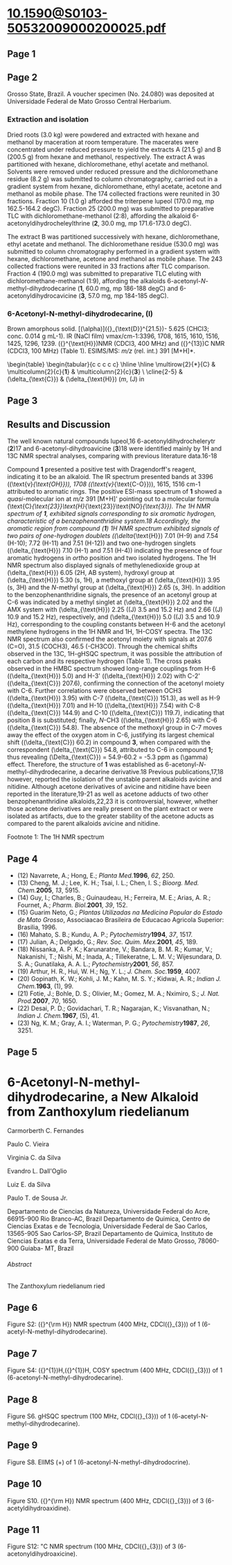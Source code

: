 # 10.1590@S0103-50532009000200025.pdf

## Page 1



## Page 2

Grosso State, Brazil. A voucher specimen (No. 24.080) was deposited at Universidade Federal de Mato Grosso Central Herbarium.

### Extraction and isolation

Dried roots (3.0 kg) were powdered and extracted with hexane and methanol by maceration at room temperature. The macerates were concentrated under reduced pressure to yield the extracts A (21.5 g) and B (200.5 g) from hexane and methanol, respectively. The extract A was partitioned with hexane, dichloromethane, ethyl acetate and methanol. Solvents were removed under reduced pressure and the dichloromethane residue (8.2 g) was submitted to column chromatography, carried out in a gradient system from hexane, dichloromethane, ethyl acetate, acetone and methanol as mobile phase. The 174 collected fractions were reunited in 30 fractions. Fraction 10 (1.0 g) afforded the triterpene lupeol (170.0 mg, mp 162.5-164.2 degC). Fraction 25 (200.0 mg) was submitted to preparative TLC with dichloromethane-methanol (2:8), affording the alkaloid 6-acetonyldihydrocheleylthrine (**2**, 30.0 mg, mp 171.6-173.0 degC).

The extract B was partitioned successively with hexane, dichloromethane, ethyl acetate and methanol. The dichloromethane residue (530.0 mg) was submitted to column chromatography performed in a gradient system with hexane, dichloromethane, acetone and methanol as mobile phase. The 243 collected fractions were reunited in 33 fractions after TLC comparison. Fraction 4 (190.0 mg) was submitted to preparative TLC eluting with dichloromethane-methanol (1:9), affording the alkaloids 6-acetonyl-_N_-methyl-dihydrodecarine (**1**, 60.0 mg, mp 186-188 degC) and 6-acetonyldihydrocavicine (**3**, 57.0 mg, mp 184-185 degC).

### 6-Acetonyl-N-methyl-dihydrodecarine, (I)

Brown amorphous solid. [\(\alpha\)]\({}_{\text{D}}^{21.5}\)- 5.625 (CHCl3; conc. 0.014 g mL-1). IR (NaCl film) vmax/cm-1:3396, 1708, 1615, 1610, 1516, 1425, 1296, 1239. \({}^{\text{H}}\)NMR (CDCl3, 400 MHz) and \({}^{13}\)C NMR (CDCl3, 100 MHz) (Table 1). ESIMS/MS: _m/z_ (rel. int.) 391 [M+H]*.

\begin{table}
\begin{tabular}{c c c c c} \hline \hline \multirow{2}{*}{C} & \multicolumn{2}{c}{**1**} & \multicolumn{2}{c}{**3**} \\ \cline{2-5}  & \(\delta_{\text{C}}\) & \(\delta_{\text{H}}\) (_m_, \(J\) in 

## Page 3



## Results and Discussion

The well known natural compounds lupeol,16 6-acetonyldihydrochelerytr (**2**)17 and 6-acetonyl-dihydroavicine (**3**)18 were identified mainly by 1H and 13C NMR spectral analyses, comparing with previous literature data.16-18

Compound **1** presented a positive test with Dragendorff's reagent, indicating it to be an alkaloid. The IR spectrum presented bands at 3396 (\(\text{v}_{\text{OH}}\)), 1708 (\(\text{v}_{\text{C-O}}\)), 1615, 1516 cm-1 attributed to aromatic rings. The positive ESI-mass spectrum of **1** showed a _quasi_-molecular ion at _m/z_ 391 [M+H]' pointing out to a molecular formula \(\text{C}_{\text{23}}\text{H}_{\text{23}}\text{NO}_{\text{3}}\). The 1H NMR spectrum of **1**, exhibited signals corresponding to six aromatic hydrogen, characteristic of a benzophenanthridine system.18 Accordingly, the aromatic region from compound (**1**) 1H NMR spectrum exhibited signals of two pairs of one-hydrogen doublets (\(\delta_{\text{H}}\) 7.01 (H-9) and 7.54 (H-10); 7.72 (H-11) and 7.51 (H-12)) and two one-hydrogen singlets (\(\delta_{\text{H}}\) 7.10 (H-1) and 7.51 (H-4)) indicating the presence of four aromatic hydrogens in _ortho_ position and two isolated hydrogens. The 1H NMR spectrum also displayed signals of methylenedioxide group at \(\delta_{\text{H}}\) 6.05 (2H, AB system), hydroxyl group at \(\delta_{\text{H}}\) 5.30 (s, 1H), a methoxyl group at \(\delta_{\text{H}}\) 3.95 (s, 3H) and the _N_-methyl group at \(\delta_{\text{H}}\) 2.65 (s, 3H). In addition to the benzophenanthridine signals, the presence of an acetonyl group at C-6 was indicated by a methyl singlet at \(\delta_{\text{H}}\) 2.02 and the AMX system with \(\delta_{\text{H}}\) 2.25 (\(J\) 3.5 and 15.2 Hz) and 2.66 (\(J\) 10.9 and 15.2 Hz), respectively, and \(\delta_{\text{H}}\) 5.0 (\(J\) 3.5 and 10.9 Hz), corresponding to the coupling constants between H-6 and the acetonyl methylene hydrogens in the 1H NMR and 1H, 1H-COSY spectra. The 13C NMR spectrum also confirmed the acetonyl moiety with signals at 207.6 (C=O), 31.5 (COCH3), 46.5 (-CH3CO). Through the chemical shifts observed in the 13C, 1H-gHSQC spectrum, it was possible the attribution of each carbon and its respective hydrogen (Table 1). The cross peaks observed in the HMBC spectrum showed long-range couplings from H-6 (\(\delta_{\text{H}}\) 5.0) and H-3' (\(\delta_{\text{H}}\) 2.02) with C-2' (\(\delta_{\text{C}}\) 207.6), confirming the connection of the acetonyl moiety with C-6. Further correlations were observed between OCH3 (\(\delta_{\text{H}}\) 3.95) with C-7 (\(\delta_{\text{C}}\) 151.3), as well as H-9 (\(\delta_{\text{H}}\) 7.01) and H-10 (\(\delta_{\text{H}}\) 7.54) with C-8 (\(\delta_{\text{C}}\) 144.9) and C-10 (\(\delta_{\text{C}}\) 119.7), indicating that position 8 is substituted; finally, _N_-CH3 (\(\delta_{\text{H}}\) 2.65) with C-6 (\(\delta_{\text{C}}\) 54.8). The absence of the methoxyl group in C-7 moves away the effect of the oxygen atom in C-6, justifying its largest chemical shift (\(\delta_{\text{C}}\) 60.2) in compound **3**, when compared with the correspondent \(\delta_{\text{C}}\) 54.8, attributed to C-6 in compound **1;** thus revealing \(\Delta_{\text{C}}\) = 54.9-60.2 = -5.3 ppm as \(\gamma\) effect. Therefore, the structure of **1** was established as 6-acetonyl-_N_-methyl-dihydrodecarine, a decarine derivative.18 Previous publications,17,18 however, reported the isolation of the unstable parent alkaloids avicine and nitidine. Although acetone derivatives of avicine and nitidine have been reported in the literature,19-21 as well as acetone adducts of two other benzophenanthridine alkaloids,22,23 it is controversial, however, whether those acetone derivatives are really present on the plant extract or were isolated as artifacts, due to the greater stability of the acetone aducts as compared to the parent alkaloids avicine and nitidine.

Footnote 1: The 1H NMR spectrum

## Page 4

* (12) Navarrete, A.; Hong, E.; _Planta Med._**1996**, _62_, 250.
* (13) Cheng, M. J.; Lee, K. H.; Tsai, I. L.; Chen, I. S.; _Bioorg. Med. Chem._**2005**, _13_, 5915.
* (14) Guy, I.; Charles, B.; Guinaudeau, H.; Ferreira, M. E.; Arias, A. R.; Fournet, A.; _Pharm. Biol._**2001**, _39_, 152.
* (15) Guarim Neto, G.; _Plantas Utilizadas na Medicina Popular do Estado de Mato Grosso_, Associaacao Brasileira de Educacao Agricola Superior: Brasilia, 1996.
* (16) Mahato, S. B.; Kundu, A. P.; _Pytochemistry_**1994**, _37_, 1517.
* (17) Julian, A.; Delgado, G.; _Rev. Soc. Quim. Mex._**2001**, _45_, 189.
* (18) Nissanka, A. P. K.; Karunaratne, V.; Bandara, B. M. R.; Kumar, V.; Nakanishi, T.; Nishi, M.; Inada, A.; Tillekeratne, L. M. V.; Wijesundara, D. S. A.; Gunatilaka, A. A. L.; _Pytochemistry_**2001**, _56_, 857.
* (19) Arthur, H. R., Hui, W. H.; Ng, Y. L.; _J. Chem. Soc._**1959**, 4007.
* (20) Gopinath, K. W.; Kohli, J. M.; Kahn, M. S. Y.; Kidwai, A. R.; _Indian J. Chem._**1963**, \(1\), 99.
* (21) Fotie, J.; Bohle, D. S.; Olivier, M.; Gomez, M. A.; Nximiro, S.; _J. Nat. Prod._**2007**, _70_, 1650.
* (22) Desai, P. D.; Govidachari, T. R.; Nagarajan, K.; Visvanathan, N.; _Indian J. Chem._**1967**, \(5\), 41.
* (23) Ng, K. M.; Gray, A. I.; Waterman, P. G.; _Pytochemistry_**1987**, _26_, 3251.



## Page 5



# 6-Acetonyl-N-methyl-dihydrodecarine, a New Alkaloid from Zanthoxylum riedelianum

Carmorberth C. Fernandes

Paulo C. Vieira

Virginia C. da Silva

Evandro L. Dall'Oglio

Luiz E. da Silva

Paulo T. de Sousa Jr.

Departamento de Ciencias da Natureza, Universidade Federal do Acre, 66915-900 Rio Branco-AC, Brazil Departamento de Quimica, Centro de Ciencias Exatas e de Tecnologia, Universidade Federal de Sao Carlos, 13565-905 Sao Carlos-SP, Brazil Departamento de Quimica, Instituto de Ciencias Exatas e da Terra, Universidade Federal de Mato Grosso, 78060-900 Guiaba- MT, Brazil

###### Abstract

The Zanthoxylum riedelianum ried

## Page 6

Figure S2: \({}^{\rm H}\) NMR spectrum (400 MHz, CDCl\({}_{3}\)) of 1 (6-acetyl-N-methyl-dihydrodecarine).



## Page 7

Figure S4: \({}^{1}\)H,\({}^{1}\)H, COSY spectrum (400 MHz, CDCl\({}_{3}\)) of 1 (6-acetonyl-N-methyl-dihydrodecarine).



## Page 8

Figure S6. gHSQC spectrum (100 MHz, CDCl\({}_{3}\)) of 1 (6-acetyl-N-methyl-dihydrodecarine).



## Page 9

Figure S8. ElIMS (+) of 1 (6-acetonyl-N-methyl-dihydrodocrine).



## Page 10

Figure S10. \({}^{\rm H}\) NMR spectrum (400 MHz, CDCl\({}_{3}\)) of 3 (6-acetyldihydroaxidine).



## Page 11

Figure S12: "C NMR spectrum (100 MHz, CDCl\({}_{3}\)) of 3 (6-acetonyldihydroaxicine).



